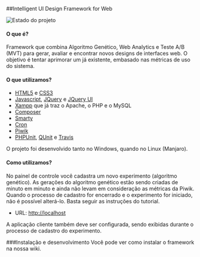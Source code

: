 ##Intelligent UI Design Framework for Web

![Estado do projeto](https://travis-ci.org/brunabxs/IntelligentUIDesignFramework.svg?branch=master)

#### O que é?
Framework que combina Algoritmo Genético, Web Analytics e Teste A/B (MVT) para gerar, avaliar e encontrar novos designs de interfaces web. O objetivo é tentar aprimorar um já existente, embasado nas métricas de uso do sistema.

#### O que utilizamos?
* [HTML5](http://www.w3schools.com/html/html5_intro.asp) e [CSS3](http://www.w3schools.com/css/css3_intro.asp)
* [Javascript](http://www.w3schools.com/js/), [JQuery](http://jquery.com/) e [JQuery UI](http://jqueryui.com/)
* [Xampp](https://www.apachefriends.org/index.html) que já traz o Apache, o PHP e o MySQL
* [Composer](https://getcomposer.org/)
* [Smarty](http://www.smarty.net/)
* [Cron](http://en.wikipedia.org/wiki/Cron)
* [Piwik](http://piwik.org/)
* [PHPUnit](https://phpunit.de/), [QUnit](http://qunitjs.com/) e [Travis](https://travis-ci.org/)

O projeto foi desenvolvido tanto no Windows, quando no Linux (Manjaro).

#### Como utilizamos?
No painel de controle você cadastra um novo experimento (algoritmo genético). As gerações do algoritmo genético estão sendo criadas de minuto em minuto e ainda não levam em consideração as métricas da Piwik.
Quando o processo de cadastro for encerrado e o experimento for iniciado, não é possível alterá-lo.
Basta seguir as instruções do tutorial.

- URL: [http://localhost](http://localhost)

A aplicação cliente também deve ser configurada, sendo exibidas durante o processo de cadastro do experimento.

###Instalação e desenvolvimento
Você pode ver como instalar o framework na nossa wiki.
